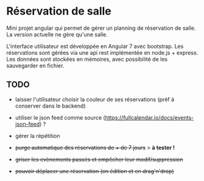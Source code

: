 
# Réservation de salle

Mini projet angular qui permet de gérer un planning de réservation de salle. La version actuelle ne gère qu'une salle.

L'interface utilisateur est développée en Angular 7 avec bootstrap. Les réservations sont gérées via une api rest implémentée en node.js + express. Les données sont stockées en mémoires, avec possibilité de les sauvegarder en fichier.

## TODO

- laisser l'utilisateur choisir la couleur de ses réservations (préf à conserver dans le backend)
- utiliser le json feed comme source (https://fullcalendar.io/docs/events-json-feed) ?
- gérer la répétition

- ~~purge automatique des réservations de + de 7 jours~~ > **à tester !**

- ~~griser les evènements passés et empêcher leur modif/suppression~~
- ~~pouvoir déplacer une réservation (en édition et en drag'n'drop)~~
